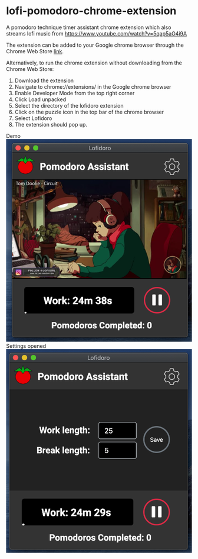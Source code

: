 # lofi-pomodoro-chrome-extension

A pomodoro technique timer assistant chrome extension which also streams lofi music from https://www.youtube.com/watch?v=5qap5aO4i9A

The extension can be added to your Google chrome browser through the Chrome Web Store [link](https://chrome.google.com/webstore/detail/lofidoro/pjgoihdbljhplcmojnnfokmacpoonnee).

Alternatively, to run the chrome extension without downloading from the Chrome Web Store:
1. Download the extension
1. Navigate to chrome://extensions/ in the Google chrome browser
2. Enable Developer Mode from the top right corner
3. Click Load unpacked
4. Select the directory of the lofidoro extension
5. Click on the puzzle icon in the top bar of the chrome browser
6. Select Lofidoro
7. The extension should pop up.

Demo
![Demo](./img/demo1.png)
Settings opened
![Settings](./img/demo2.png)